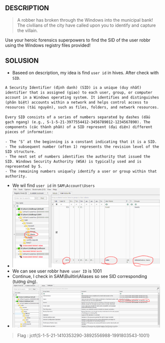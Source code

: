 ## DESCRIPTION
> A robber has broken through the Windows into the municipal bank! The civilians of the city have called upon you to identify and capture the villain.

Use your heroic forensics superpowers to find the SID of the user robbr using the Windows registry files provided!
## SOLUSION
- Baseed on description, my idea is find `user id` in hives. After check with `SID`.
```
A Security Identifier (định danh) (SID) is a unique (duy nhất) identifier that is assigned (giao) to each user, group, or computer account in a Windows operating system. It identifies and distinguishes (phân biệt) accounts within a network and helps control access to resources (tài nguyên), such as files, folders, and network resources.

Every SID consists of a series of numbers separated by dashes (dấu gạch ngang) (e.g., S-1-5-21-3977554412-3456789012-1234567890). The components (các thành phần) of a SID represent (đại diện) different pieces of information:

- The ‘S’ at the beginning is a constant indicating that it is a SID.
- The subsequent number (often 1) represents the revision level of the SID structure.
- The next set of numbers identifies the authority that issued the SID. Windows Security Authority (WSA) is typically used and is represented by 5.
- The remaining numbers uniquely identify a user or group within that authority.
```
- We wil find `user id` in `SAM\Account\Users`
- ![image](image/6.png)
- We can see user robbr have` user ID` is 1001
- Continue, I check in SAM\Builtin\Aliases so see SID corresponding (tương ứng).
- ![image](image/7.PNG)
> Flag : jctf{S-1-5-21-1410353290-3892556988-1991803543-1001}
